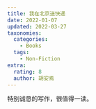 ```yaml
---
title: 我在北京送快递
date: 2022-01-07
updated: 2022-03-27
taxonomies:
  categories:
    - Books
  tags:
    - Non-Fiction
extra:
  rating: 8
  author: 胡安焉
---
```


特别诚恳的写作，很值得一读。

<!-- more -->
